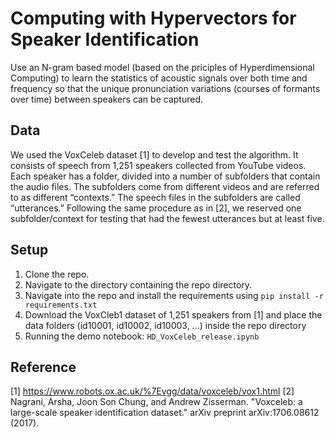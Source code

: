 # Computing with Hypervectors for Speaker Identification
Use an N-gram based model (based on the priciples of Hyperdimensional Computing) to learn the statistics of acoustic signals over both time and frequency so that the unique pronunciation variations (courses of formants over time) between speakers can be captured.

## Data
We used the VoxCeleb dataset [1] to develop and test the algorithm. It consists of speech from 1,251 speakers collected from YouTube videos. Each speaker has a folder, divided into a number
of subfolders that contain the audio files. The subfolders come from different videos and are referred to as different “contexts.” The speech files in the subfolders are called “utterances.”
Following the same procedure as in [2], we reserved one subfolder/context for testing that had the fewest utterances but at least five.

## Setup
1. Clone the repo.
2. Navigate to the directory containing the repo directory.
3. Navigate into the repo and install the requirements using `pip install -r requirements.txt`
4. Download the VoxCleb1 dataset of 1,251 speakers from [1] and place the data folders (id10001, id10002, id10003, ...) inside the repo directory
5. Running the demo notebook: `HD_VoxCeleb_release.ipynb`

## Reference
[1] https://www.robots.ox.ac.uk/%7Evgg/data/voxceleb/vox1.html
[2] Nagrani, Arsha, Joon Son Chung, and Andrew Zisserman. "Voxceleb: a large-scale speaker identification dataset." arXiv preprint arXiv:1706.08612 (2017).
